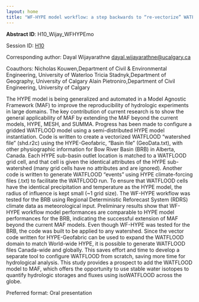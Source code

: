 ```yaml
---
layout: home
title: "WF-HYPE model workflow: a step backwards to “re-vectorize” WATFLOOD to advance reproducibility in hydrologic modelling"
---
```



**Abstract ID**: H10_Wijay_WFHYPEmo

Session ID: [H10](.)

Corresponding author: Dayal Wijayarathne <a href="mailto:dayal.wijayarathne@ucalgary.ca">dayal.wijayarathne@ucalgary.ca</a>

Coauthors: Nicholas Kouwen,Department of Civil & Environmental Engineering, University of Waterloo
 Tricia Stadnyk,Department of Geography, University of Calgary
 Alain Pietroniro,Department of Civil Engineering, University of Calgary 

The HYPE model is being generalized and automated in a Model Agnostic Framework (MAF) to improve the reproducibility of hydrologic experiments in large domains. The key contribution of current research is to show the general applicability of MAF by extending the MAF beyond the current models, HYPE, MESH, and SUMMA. Progress has been made to configure a gridded WATFLOOD model using a semi-distributed HYPE model instantiation. Code is written to create a vectorized WATFLOOD “watershed file” (shd.r2c) using the HYPE-Geofabric, “Basin file” (GeoData.txt), with other physiographic information for Bow River Basin (BRB) in Alberta, Canada. Each HYPE sub-basin outlet location is matched to a WATFLOOD grid cell, and that cell is given the identical attributes of the HYPE sub-watershed (many grid cells have no attributes and are ignored). Another code is written to generate WATFLOOD “events” using HYPE climate-forcing files (.txt) to facilitate the WATFLOOD run. To ensure that WATFLOOD cells have the identical precipitation and temperature as the HYPE model, the radius of influence is kept small (~1 grid size). The WF-HYPE workflow was tested for the BRB using Regional Deterministic Reforecast System (RDRS) climate data as meteorological input. Preliminary results show that WF-HYPE workflow model performances are comparable to HYPE model performances for the BRB, indicating the successful extension of MAF beyond the current MAF models. Even though WF-HYPE was tested for the BRB, the code was built to be applied to any watershed. Since the vector code written for HYPE-Geofabric can be used to expand the WATFLOOD domain to match World-wide HYPE, it is possible to generate WATFLOOD files Canada-wide and globally. This saves effort and time to develop a separate tool to configure WATFLOOD from scratch, saving more time for hydrological analysis. This study provides a prospect to add the WATFLOOD model to MAF, which offers the opportunity to use stable water isotopes to quantify hydrologic storages and fluxes using isoWATFLOOD across the globe.

Preferred format: Oral presentation
